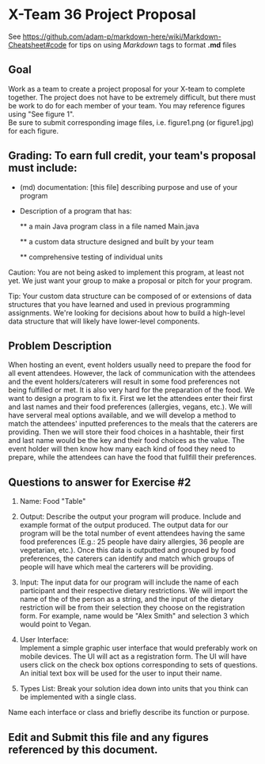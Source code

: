 # X-Team 36 Project Proposal

See https://github.com/adam-p/markdown-here/wiki/Markdown-Cheatsheet#code for tips on using *Markdown* tags to format __.md__ files

## Goal

Work as a team to create a project proposal for your X-team to complete together.
The project does not have to be extremely difficult,
but there must be work to do for each member of your team.
You may reference figures using "See figure 1".  
Be sure to submit corresponding image files, i.e. figure1.png (or figure1.jpg) for each figure.

## Grading: To earn full credit, your team's proposal must include:

* (md) documentation: [this file] describing purpose and use of your program

* Description of a program that has:

  ** a main Java program class in a file named Main.java
  
  ** a custom data structure designed and built by your team
  
  ** comprehensive testing of individual units
  
 Caution: You are not being asked to implement this program, at least not yet. 
 We just want your group to make a proposal or pitch for your program.
 
 Tip: Your custom data structure can be composed of or extensions of data structures that you have learned and used in previous programming assignments.  We're looking for decisions about how to build a high-level data structure that will likely have lower-level components.

## Problem Description
When hosting an event, event holders usually need to prepare the food for all event attendees. However, the lack of communication with the attendees and the event holders/caterers will result in some food preferences not being fulfilled or met. It is also very hard for the preparation of the food. We want to design a program to fix it. First we let the attendees enter their first and last names and their food preferences (allergies, vegans, etc.). We will have serveral meal options available, and we will develop a method to match the attendees' inputted preferences to the meals that the caterers are providing. Then we will store their food choices in a hashtable, their first and last name would be the key and their food choices as the value. The event holder will then know how many each kind of food they need to prepare, while the attendees can have the food that fullfill their preferences. 

## Questions to answer for Exercise #2

1. Name: 
Food "Table"

2. Output: Describe the output your program will produce.  Include and example format of the output produced.
The output data for our program will be the total number of event attendees having the same food preferences (E.g.: 25 people have dairy allergies, 36 people are vegetarian, etc.). Once this data is outputted and grouped by food preferences, the caterers can identify and match which groups of people will have which meal the carterers will be providing. 

3. Input: 
The input data for our program will include the name of each participant and their respective dietary restrictions. We will import the name of the of the person as a string, and the input of the dietary restriction will be from their selection they choose on the registration form. For example, name would be "Alex Smith" and selection 3 which would point to Vegan.

4. User Interface:  
Implement a simple graphic user interface that would preferably work on mobile devices. The UI will act as a registration form. The UI will have users click on the check box options corresponding to sets of questions. An initial text box will be used for the user to input their name.

5. Types List: Break your solution idea down into units that you think can be implemented with a single class.


Name each interface or class and briefly describe its function or purpose.


## Edit and Submit this file and any figures referenced by this document.


